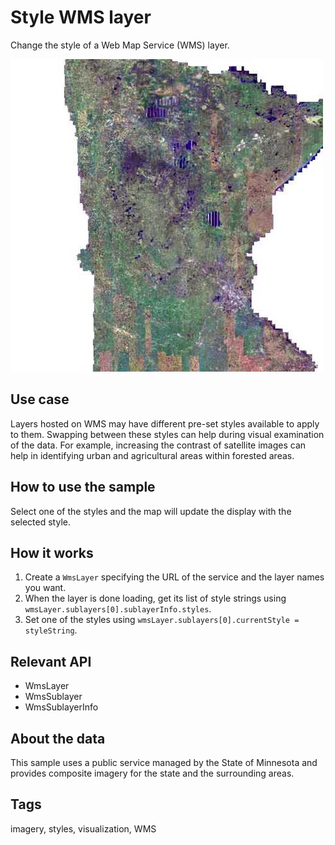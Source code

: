 # Style WMS layer

Change the style of a Web Map Service (WMS) layer.

![](screenshot.png)

## Use case

Layers hosted on WMS may have different pre-set styles available to apply to them. Swapping between these styles can help during visual examination of the data. For example, increasing the contrast of satellite images can help in identifying urban and agricultural areas within forested areas.

## How to use the sample

Select one of the styles and the map will update the display with the selected style.

## How it works

1. Create a `WmsLayer` specifying the URL of the service and the layer names you want.
2. When the layer is done loading, get its list of style strings using `wmsLayer.sublayers[0].sublayerInfo.styles`.
3. Set one of the styles using `wmsLayer.sublayers[0].currentStyle = styleString`.

## Relevant API

* WmsLayer
* WmsSublayer
* WmsSublayerInfo

## About the data

This sample uses a public service managed by the State of Minnesota and provides composite imagery for the state and the surrounding areas.

## Tags

imagery, styles, visualization, WMS
